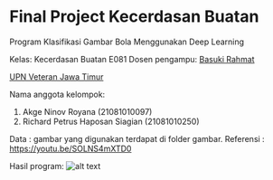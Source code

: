 # Final Project Kecerdasan Buatan
Program Klasifikasi Gambar Bola Menggunakan Deep Learning

Kelas: Kecerdasan Buatan E081
Dosen pengampu: [Basuki Rahmat](https://github.com/bsrahmat)

[UPN Veteran Jawa Timur](https://www.upnjatim.ac.id/)


Nama anggota kelompok:
1. Akge Ninov Royana (21081010097)
2. Richard Petrus Haposan Siagian (21081010250)

Data : gambar yang digunakan terdapat di folder gambar.
Referensi : https://youtu.be/SOLNS4mXTD0

Hasil program:
![alt text](?raw=true)
